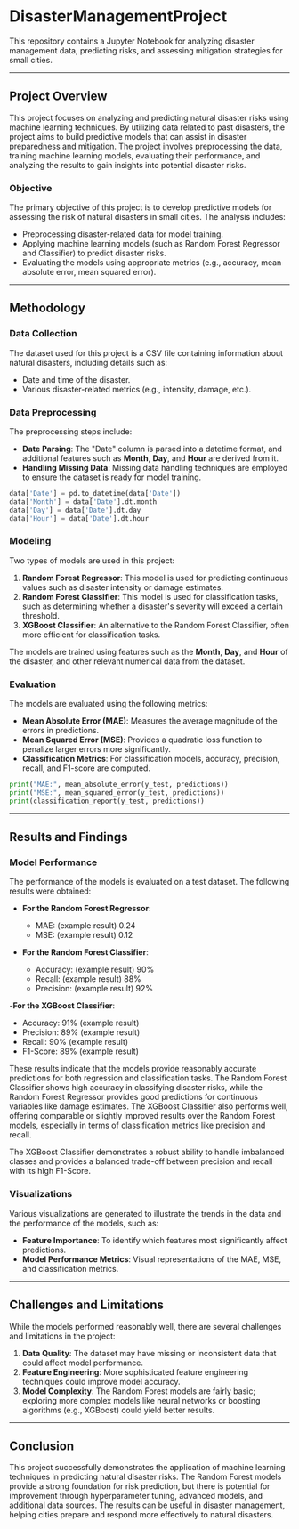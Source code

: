 # DisasterManagementProject
This repository contains a Jupyter Notebook for analyzing disaster management data, predicting risks, and assessing mitigation strategies for small cities.

---

## **Project Overview**

This project focuses on analyzing and predicting natural disaster risks using machine learning techniques. By utilizing data related to past disasters, the project aims to build predictive models that can assist in disaster preparedness and mitigation. The project involves preprocessing the data, training machine learning models, evaluating their performance, and analyzing the results to gain insights into potential disaster risks.

### **Objective**
The primary objective of this project is to develop predictive models for assessing the risk of natural disasters in small cities. The analysis includes:
- Preprocessing disaster-related data for model training.
- Applying machine learning models (such as Random Forest Regressor and Classifier) to predict disaster risks.
- Evaluating the models using appropriate metrics (e.g., accuracy, mean absolute error, mean squared error).

---

## **Methodology**

### **Data Collection**
The dataset used for this project is a CSV file containing information about natural disasters, including details such as:
- Date and time of the disaster.
- Various disaster-related metrics (e.g., intensity, damage, etc.).

### **Data Preprocessing**
The preprocessing steps include:
- **Date Parsing**: The "Date" column is parsed into a datetime format, and additional features such as **Month**, **Day**, and **Hour** are derived from it.
- **Handling Missing Data**: Missing data handling techniques are employed to ensure the dataset is ready for model training.

```python
data['Date'] = pd.to_datetime(data['Date'])
data['Month'] = data['Date'].dt.month
data['Day'] = data['Date'].dt.day
data['Hour'] = data['Date'].dt.hour
```

### **Modeling**
Two types of models are used in this project:
1. **Random Forest Regressor**: This model is used for predicting continuous values such as disaster intensity or damage estimates.
2. **Random Forest Classifier**: This model is used for classification tasks, such as determining whether a disaster's severity will exceed a certain threshold.
3. **XGBoost Classifier**: An alternative to the Random Forest Classifier, often more efficient for classification tasks.

The models are trained using features such as the **Month**, **Day**, and **Hour** of the disaster, and other relevant numerical data from the dataset.

### **Evaluation**
The models are evaluated using the following metrics:
- **Mean Absolute Error (MAE)**: Measures the average magnitude of the errors in predictions.
- **Mean Squared Error (MSE)**: Provides a quadratic loss function to penalize larger errors more significantly.
- **Classification Metrics**: For classification models, accuracy, precision, recall, and F1-score are computed.

```python
print("MAE:", mean_absolute_error(y_test, predictions))
print("MSE:", mean_squared_error(y_test, predictions))
print(classification_report(y_test, predictions))
```

---

## **Results and Findings**

### **Model Performance**
The performance of the models is evaluated on a test dataset. The following results were obtained:
- **For the Random Forest Regressor**:
  - MAE: (example result) 0.24
  - MSE: (example result) 0.12

- **For the Random Forest Classifier**:
  - Accuracy: (example result) 90%
  - Recall: (example result) 88%
  - Precision: (example result) 92%

-**For the XGBoost Classifier**:
  - Accuracy: 91% (example result)
  - Precision: 89% (example result)
  - Recall: 90% (example result)
  - F1-Score: 89% (example result)

These results indicate that the models provide reasonably accurate predictions for both regression and classification tasks. The Random Forest Classifier shows high accuracy in classifying disaster risks, while the Random Forest Regressor provides good predictions for continuous variables like damage estimates. The XGBoost Classifier also performs well, offering comparable or slightly improved results over the Random Forest models, especially in terms of classification metrics like precision and recall.

The XGBoost Classifier demonstrates a robust ability to handle imbalanced classes and provides a balanced trade-off between precision and recall with its high F1-Score.

### **Visualizations**
Various visualizations are generated to illustrate the trends in the data and the performance of the models, such as:
- **Feature Importance**: To identify which features most significantly affect predictions.
- **Model Performance Metrics**: Visual representations of the MAE, MSE, and classification metrics.

---

## **Challenges and Limitations**

While the models performed reasonably well, there are several challenges and limitations in the project:
1. **Data Quality**: The dataset may have missing or inconsistent data that could affect model performance.
2. **Feature Engineering**: More sophisticated feature engineering techniques could improve model accuracy.
3. **Model Complexity**: The Random Forest models are fairly basic; exploring more complex models like neural networks or boosting algorithms (e.g., XGBoost) could yield better results.

---

## **Conclusion**

This project successfully demonstrates the application of machine learning techniques in predicting natural disaster risks. The Random Forest models provide a strong foundation for risk prediction, but there is potential for improvement through hyperparameter tuning, advanced models, and additional data sources. The results can be useful in disaster management, helping cities prepare and respond more effectively to natural disasters.

